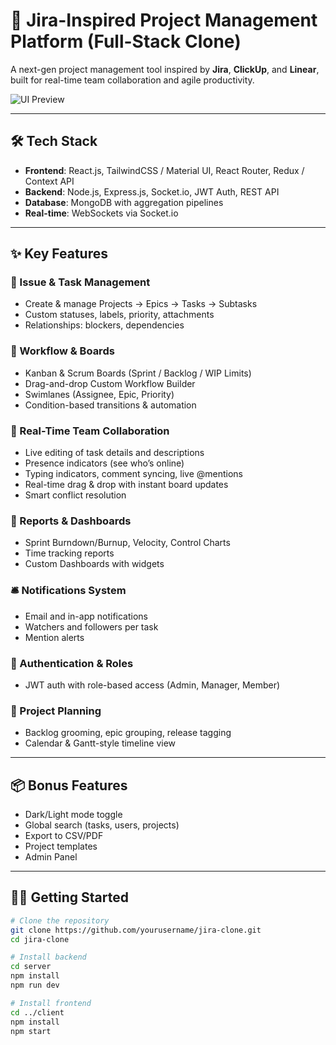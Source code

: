 # 🧠 Jira-Inspired Project Management Platform (Full-Stack Clone)

A next-gen project management tool inspired by **Jira**, **ClickUp**, and **Linear**, built for real-time team collaboration and agile productivity.  

![UI Preview](link-to-screenshot-or-gif)

---

## 🛠️ Tech Stack

- **Frontend**: React.js, TailwindCSS / Material UI, React Router, Redux / Context API  
- **Backend**: Node.js, Express.js, Socket.io, JWT Auth, REST API  
- **Database**: MongoDB with aggregation pipelines  
- **Real-time**: WebSockets via Socket.io  

---

## ✨ Key Features

### 🧩 Issue & Task Management
- Create & manage Projects → Epics → Tasks → Subtasks  
- Custom statuses, labels, priority, attachments  
- Relationships: blockers, dependencies  

### 🧠 Workflow & Boards
- Kanban & Scrum Boards (Sprint / Backlog / WIP Limits)  
- Drag-and-drop Custom Workflow Builder  
- Swimlanes (Assignee, Epic, Priority)  
- Condition-based transitions & automation  

### 💬 Real-Time Team Collaboration
- Live editing of task details and descriptions  
- Presence indicators (see who’s online)  
- Typing indicators, comment syncing, live @mentions  
- Real-time drag & drop with instant board updates  
- Smart conflict resolution  

### 🧮 Reports & Dashboards
- Sprint Burndown/Burnup, Velocity, Control Charts  
- Time tracking reports  
- Custom Dashboards with widgets  

### 🛎️ Notifications System
- Email and in-app notifications  
- Watchers and followers per task  
- Mention alerts  

### 🔐 Authentication & Roles
- JWT auth with role-based access (Admin, Manager, Member)  

### 📅 Project Planning
- Backlog grooming, epic grouping, release tagging  
- Calendar & Gantt-style timeline view  

---

## 📦 Bonus Features
- Dark/Light mode toggle  
- Global search (tasks, users, projects)  
- Export to CSV/PDF  
- Project templates  
- Admin Panel  

---

## 🧑‍💻 Getting Started

```bash
# Clone the repository
git clone https://github.com/yourusername/jira-clone.git
cd jira-clone

# Install backend
cd server
npm install
npm run dev

# Install frontend
cd ../client
npm install
npm start

